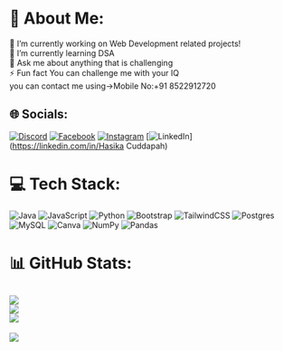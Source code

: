 # 💫 About Me:
🔭 I’m currently working on Web Development related projects!<br>🌱 I’m currently learning DSA<br>💬 Ask me about anything that is challenging<br>⚡ Fun fact You can challenge me with your IQ<br> you can contact me using->Mobile No:+91 8522912720


## 🌐 Socials:
[![Discord](https://img.shields.io/badge/Discord-%237289DA.svg?logo=discord&logoColor=white)](https://discord.gg/hasika._20) [![Facebook](https://img.shields.io/badge/Facebook-%231877F2.svg?logo=Facebook&logoColor=white)](https://facebook.com/hasika_.20) [![Instagram](https://img.shields.io/badge/Instagram-%23E4405F.svg?logo=Instagram&logoColor=white)](https://instagram.com/hasika_.20) [![LinkedIn](https://img.shields.io/badge/LinkedIn-%230077B5.svg?logo=linkedin&logoColor=white)](https://linkedin.com/in/Hasika Cuddapah) 

# 💻 Tech Stack:
![Java](https://img.shields.io/badge/java-%23ED8B00.svg?style=flat-square&logo=openjdk&logoColor=white) ![JavaScript](https://img.shields.io/badge/javascript-%23323330.svg?style=flat-square&logo=javascript&logoColor=%23F7DF1E) ![Python](https://img.shields.io/badge/python-3670A0?style=flat-square&logo=python&logoColor=ffdd54) ![Bootstrap](https://img.shields.io/badge/bootstrap-%238511FA.svg?style=flat-square&logo=bootstrap&logoColor=white) ![TailwindCSS](https://img.shields.io/badge/tailwindcss-%2338B2AC.svg?style=flat-square&logo=tailwind-css&logoColor=white) ![Postgres](https://img.shields.io/badge/postgres-%23316192.svg?style=flat-square&logo=postgresql&logoColor=white) ![MySQL](https://img.shields.io/badge/mysql-%2300000f.svg?style=flat-square&logo=mysql&logoColor=white) ![Canva](https://img.shields.io/badge/Canva-%2300C4CC.svg?style=flat-square&logo=Canva&logoColor=white) ![NumPy](https://img.shields.io/badge/numpy-%23013243.svg?style=flat-square&logo=numpy&logoColor=white) ![Pandas](https://img.shields.io/badge/pandas-%23150458.svg?style=flat-square&logo=pandas&logoColor=white)
# 📊 GitHub Stats:
![](https://github-readme-stats.vercel.app/api?username=hasika20&theme=dark&hide_border=false&include_all_commits=false&count_private=false)<br/>
![](https://github-readme-streak-stats.herokuapp.com/?user=hasika20&theme=dark&hide_border=false)<br/>
![](https://github-readme-stats.vercel.app/api/top-langs/?username=hasika20&theme=dark&hide_border=false&include_all_commits=false&count_private=false&layout=compact)
---
[![](https://visitcount.itsvg.in/api?id=hasika20&icon=5&color=8)](https://visitcount.itsvg.in)

<!-- Proudly created with GPRM ( https://gprm.itsvg.in ) -->

